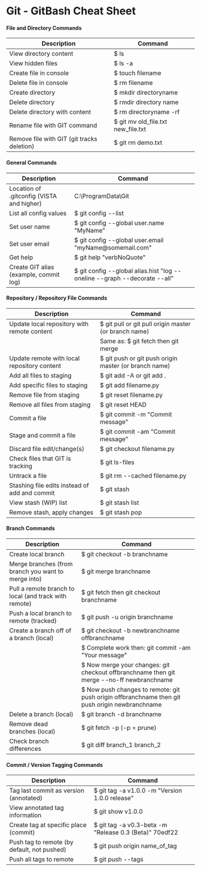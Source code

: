 # Git - GitBash Cheat Sheet

#### File and Directory Commands
| __Description__        | __Command__ |
|------------------------|------|
| View directory content | $ ls |
| View hidden files      | $ ls -a |
| Create file in console | $ touch filename     |
| Delete file in console | $ rm filename    |
| Create directory       | $ mkdir directoryname |
| Delete directory       | $ rmdir directory name |
| Delete directory with content | $ rm directoryname -rf |
| Rename file with GIT command | $ git mv old_file.txt new_file.txt |
| Remove file with GIT (git tracks deletion) | $ git rm demo.txt |


#### General Commands
| __Description__        | __Command__ |
|------------------------|------|
| Location of .gitconfig (VISTA and higher) | C:\ProgramData\Git |
| List all config values | $ git config --list |
| Set user name | $ git config --global user<span>.</span>name "MyName" |
| Set user email | $ git config --global user.email "my<span>Name</span>@somemail.com" |
| Get help | $ git help <span>"verbNoQuote</span>" |
| Create GIT alias (example, commit log) | $ git config --global alias.hist "log --oneline --graph --decorate --all" |


#### Repository / Repository File Commands
| __Description__        | __Command__ |
|------------------------|------|
| Update local repository with remote content | $ git pull or git pull origin master (or branch name) |
|  |   Same as: $ git fetch then git merge |
| Update remote with local repository content | $ git push or git push origin master (or branch name) |
| Add all files to staging | $ git add -A or git add . |
| Add specific files to staging | $ git add filename<span>.py</span> |
| Remove file from staging | $ git reset file<span>name.</span>py |
| Remove all files from staging | $ git reset HEAD |
| Commit a file | $ git commit -m <span>"Commit message</span>" |
| Stage and commit a file | $ git commit -am <span>"Commit message</span>" |
| Discard file edit/change(s) | $ git checkout filename<span>.</span>py |
| Check files that GIT is tracking | $ git ls-files |
| Untrack a file | $ git rm --cached filename<span>.</span>py |
| Stashing file edits instead of add and commit | $ git stash |
| View stash (WIP) list | $ git stash list |
| Remove stash, apply changes | $ git stash pop |


#### Branch Commands
| __Description__        | __Command__ |
|------------------------|------|
| Create local branch | $ git checkout -b branchname |
| Merge branches (from branch you want to merge into) | $ git merge branchname |
| Pull a remote branch to local (and track with remote) | $ git fetch then git checkout branchname |
| Push a local branch to remote (tracked) | $ git push -u origin branchname |
| Create a branch off of a branch (local) | $ git checkout -b newbranchname offbranchname |
|  | $ Complete work then: git commit -am "Your message" |
|  | $ Now merge your changes: git checkout offbranchname then git merge --no-ff newbranchname |
|  | $ Now push changes to remote: git push origin offbranchname then git push origin newbranchname |
| Delete a branch (local) | $ git branch -d branchname |
| Remove dead branches (local) | $ git fetch -p (-p = prune) |
| Check branch differences | $ git diff branch_1 branch_2 |


#### Commit / Version Tagging Commands
| __Description__        | __Command__ |
|------------------------|------|
| Tag last commit as version (annotated) | $ git tag -a v1.0.0 -m "Version 1.0.0 release" |
| View annotated tag information | $ git show v1.0.0 |
| Create tag at specific place (commit) | $ git tag -a v0.3-beta -m "Release 0.3 (Beta)" 70edf22 |
| Push tag to remote (by default, not pushed) | $ git push origin name_of_tag |
| Push all tags to remote | $ git push --tags |